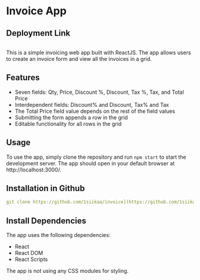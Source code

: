 
# Invoice App

## Deployment Link 
```yml

```
This is a simple invoicing web app built with ReactJS. The app allows users to create an invoice form and view all the invoices in a grid.

## Features

- Seven fields: Qty, Price, Discount %, Discount, Tax %, Tax, and Total Price
- Interdependent fields: Discount% and Discount, Tax% and Tax
- The Total Price field value depends on the rest of the field values
- Submitting the form appends a row in the grid
- Editable functionality for all rows in the grid

## Usage

To use the app, simply clone the repository and run `npm start` to start the development server. The app should open in your default browser at http://localhost:3000/.

## Installation in Github
```yml
git clone https://github.com/1siikaa/invoice](https://github.com/1siikaa/invoiceGenerator
```

## Install Dependencies

The app uses the following dependencies:

- React
- React DOM
- React Scripts


The app is not using any CSS modules for styling. 
